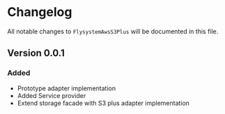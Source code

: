 # Changelog

All notable changes to `FlysystemAwsS3Plus` will be documented in this file.

## Version 0.0.1

### Added
- Prototype adapter implementation
- Added Service provider
- Extend storage facade with S3 plus adapter implementation

